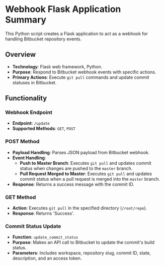 # Webhook Flask Application Summary

This Python script creates a Flask application to act as a webhook for handling Bitbucket repository events.

## Overview

- **Technology**: Flask web framework, Python.
- **Purpose**: Respond to Bitbucket webhook events with specific actions.
- **Primary Actions**: Execute `git pull` commands and update commit statuses in Bitbucket.

## Functionality

### Webhook Endpoint
- **Endpoint**: `/update`
- **Supported Methods**: `GET`, `POST`

### POST Method
- **Payload Handling**: Parses JSON payload from Bitbucket webhook.
- **Event Handling**:
  - **Push to Master Branch**: Executes `git pull` and updates commit status when changes are pushed to the `master` branch.
  - **Pull Request Merged to Master**: Executes `git pull` and updates commit status when a pull request is merged into the `master` branch.
- **Response**: Returns a success message with the commit ID.

### GET Method
- **Action**: Executes `git pull` in the specified directory (`/root/repo`).
- **Response**: Returns 'Success'.

### Commit Status Update
- **Function**: `update_commit_status`
- **Purpose**: Makes an API call to Bitbucket to update the commit's build status.
- **Parameters**: Includes workspace, repository slug, commit ID, state, description, and an access token.

